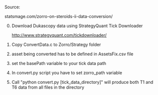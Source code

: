 Source: 

statsmage.com/zorro-on-steroids-ii-data-conversion/

0) Download Dukascopy data using StrategyQuant Tick Downloader	
    
    http://www.strategyquant.com/tickdownloader/
1) Copy ConvertData.c to Zorro/Strategy folder
2) asset being converted has to be defined in AssetsFix.csv file	
3) set the basePath variable to your tick data path	
4) In convert.py script you have to set zorro_path variable
5) Call "python convert.py [tick_data_directory]"	will produce both T1 and T6 data from all files in the directory
